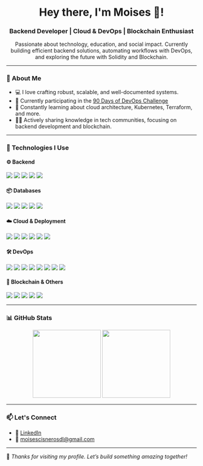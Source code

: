 <h1 align="center">Hey there, I'm Moises 👋!</h1>
<h3 align="center">Backend Developer | Cloud & DevOps | Blockchain Enthusiast</h3>

<p align="center">
  Passionate about technology, education, and social impact. Currently building efficient backend solutions, automating workflows with DevOps, and exploring the future with Solidity and Blockchain.
</p>

---

### 🧠 About Me

- 💻 I love crafting robust, scalable, and well-documented systems.
- 🚀 Currently participating in the [90 Days of DevOps Challenge](https://github.com/moises-cisneros/90DaysDevops)
- 🌱 Constantly learning about cloud architecture, Kubernetes, Terraform, and more.
- 👨‍🏫 Actively sharing knowledge in tech communities, focusing on backend development and blockchain.

---

### 🚀 Technologies I Use

#### ⚙️ Backend
<p>
  <a href="https://spring.io/projects/spring-boot" target="_blank"><img src="https://img.shields.io/badge/SpringBoot-6DB33F?style=for-the-badge&logo=springboot&logoColor=white"/></a>
  <a href="https://www.java.com/" target="_blank"><img src="https://img.shields.io/badge/Java-ED8B00?style=for-the-badge&logo=java&logoColor=white"/></a>
  <a href="https://expressjs.com/" target="_blank"><img src="https://img.shields.io/badge/Express-000000?style=for-the-badge&logo=express&logoColor=white"/></a>
  <a href="https://graphql.org/" target="_blank"><img src="https://img.shields.io/badge/GraphQL-E10098?style=for-the-badge&logo=graphql&logoColor=white"/></a>
  <a href="https://socket.io/" target="_blank"><img src="https://img.shields.io/badge/Socket.io-010101?style=for-the-badge&logo=socket.io&logoColor=white"/></a>
</p>

#### 📦 Databases
<p>
  <a href="https://www.mysql.com/" target="_blank"><img src="https://img.shields.io/badge/MySQL-4479A1?style=for-the-badge&logo=mysql&logoColor=white"/></a>
  <a href="https://www.postgresql.org/" target="_blank"><img src="https://img.shields.io/badge/PostgreSQL-4169E1?style=for-the-badge&logo=postgresql&logoColor=white"/></a>
  <a href="https://www.microsoft.com/en-us/sql-server" target="_blank"><img src="https://img.shields.io/badge/SQL Server-CC2927?style=for-the-badge&logo=microsoftsqlserver&logoColor=white"/></a>
  <a href="https://www.mongodb.com/" target="_blank"><img src="https://img.shields.io/badge/MongoDB-47A248?style=for-the-badge&logo=mongodb&logoColor=white"/></a>
  <a href="https://firebase.google.com/" target="_blank"><img src="https://img.shields.io/badge/Firebase-FFCA28?style=for-the-badge&logo=firebase&logoColor=black"/></a>
</p>

#### ☁️ Cloud & Deployment
<p>
  <a href="https://cloud.google.com/" target="_blank"><img src="https://img.shields.io/badge/Google Cloud-4285F4?style=for-the-badge&logo=googlecloud&logoColor=white"/></a>
  <a href="https://aws.amazon.com/" target="_blank"><img src="https://img.shields.io/badge/AWS-232F3E?style=for-the-badge&logo=amazonaws&logoColor=white"/></a>
  <a href="https://azure.microsoft.com/" target="_blank"><img src="https://img.shields.io/badge/Azure-0078D4?style=for-the-badge&logo=microsoftazure&logoColor=white"/></a>
  <a href="https://railway.app/" target="_blank"><img src="https://img.shields.io/badge/Railway-0B0D0E?style=for-the-badge&logo=railway&logoColor=white"/></a>
  <a href="https://vercel.com/" target="_blank"><img src="https://img.shields.io/badge/Vercel-000000?style=for-the-badge&logo=vercel&logoColor=white"/></a>
  <a href="https://www.netlify.com/" target="_blank"><img src="https://img.shields.io/badge/Netlify-00C7B7?style=for-the-badge&logo=netlify&logoColor=white"/></a>
</p>

#### 🛠️ DevOps
<p>
  <a href="https://www.docker.com/" target="_blank"><img src="https://img.shields.io/badge/Docker-2496ED?style=for-the-badge&logo=docker&logoColor=white"/></a>
  <a href="https://kubernetes.io/" target="_blank"><img src="https://img.shields.io/badge/Kubernetes-326CE5?style=for-the-badge&logo=kubernetes&logoColor=white"/></a>
  <a href="https://www.terraform.io/" target="_blank"><img src="https://img.shields.io/badge/Terraform-7B42BC?style=for-the-badge&logo=terraform&logoColor=white"/></a>
  <a href="https://git-scm.com/" target="_blank"><img src="https://img.shields.io/badge/Git-F05032?style=for-the-badge&logo=git&logoColor=white"/></a>
  <a href="https://www.gnu.org/software/bash/" target="_blank"><img src="https://img.shields.io/badge/Bash-4EAA25?style=for-the-badge&logo=gnubash&logoColor=white"/></a>
  <a href="https://learn.microsoft.com/en-us/powershell/" target="_blank"><img src="https://img.shields.io/badge/Powershell-5391FE?style=for-the-badge&logo=powershell&logoColor=white"/></a>
  <a href="https://ubuntu.com/" target="_blank"><img src="https://img.shields.io/badge/Linux-FCC624?style=for-the-badge&logo=linux&logoColor=black"/></a>
  <a href="https://www.microsoft.com/en-us/windows" target="_blank"><img src="https://img.shields.io/badge/Windows-0078D6?style=for-the-badge&logo=windows&logoColor=white"/></a>
</p>

#### 🔐 Blockchain & Others
<p>
  <a href="https://soliditylang.org/" target="_blank"><img src="https://img.shields.io/badge/Solidity-363636?style=for-the-badge&logo=solidity&logoColor=white"/></a>
  <a href="https://www.python.org/" target="_blank"><img src="https://img.shields.io/badge/Python-3776AB?style=for-the-badge&logo=python&logoColor=white"/></a>
  <a href="https://flutter.dev/" target="_blank"><img src="https://img.shields.io/badge/Flutter-02569B?style=for-the-badge&logo=flutter&logoColor=white"/></a>
  <a href="https://dart.dev/" target="_blank"><img src="https://img.shields.io/badge/Dart-0175C2?style=for-the-badge&logo=dart&logoColor=white"/></a>
  <a href="https://www.selenium.dev/" target="_blank"><img src="https://img.shields.io/badge/Selenium-43B02A?style=for-the-badge&logo=selenium&logoColor=white"/></a>
</p>

---

### 📊 GitHub Stats

<p align="center">
  <img src="https://github-readme-stats.vercel.app/api?username=moises-cisneros&show_icons=true&theme=radical" height="180px"/>
  <img src="https://github-readme-stats.vercel.app/api/top-langs/?username=moises-cisneros&layout=compact&theme=radical" height="180px"/>
</p>

---

### 📫 Let's Connect

- 💼 [LinkedIn](https://www.linkedin.com/in/moises-cisneros/)
- 📧 moisescisnerosdl@gmail.com

---

🧡 *Thanks for visiting my profile. Let’s build something amazing together!*
